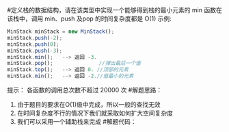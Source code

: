 #定义栈的数据结构，请在该类型中实现一个能够得到栈的最小元素的 min 函数在该栈中，调用 min、push 及pop 的时间复杂度都是 O(1)
示例:
``` javascript
MinStack minStack = new MinStack();
minStack.push(-2);
minStack.push(0);
minStack.push(-3);
minStack.min();   --> 返回 -3.
minStack.pop();               //弹出最后一个值
minStack.top();   --> 返回 0. //顶部的元素
minStack.min();   --> 返回 -2.//值最小的元素
```
提示：
各函数的调用总次数不超过 20000 次
#解题思路：
1. 由于题目的要求在O(1)级中完成，所以一般的查找无效
2. 在时间复杂度不行的情况下我们就采取如何扩大空间复杂度
3. 我们可以采用一个辅助栈来完成
#解题代码：

